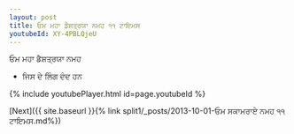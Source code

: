 ```yaml
---
layout: post
title: ਓਮ ਮਹਾ ਡੈਸ਼ਤ੍ਰਯਾ ਨਮਹ ੧੧ ਟਾਇਮਸ
youtubeId: XY-4PBLQjeU
---
```

 
 
 ਓਮ ਮਹਾ ਡੈਸ਼ਤ੍ਰਯਾ ਨਮਹ  
 
 -  ਜਿਸ ਦੇ ਲਿੰਗ ਦੰਦ ਹਨ 
 
  
 
  
 
 
 
 
 
 


{% include youtubePlayer.html id=page.youtubeId %}
 
[Next]({{ site.baseurl }}{% link  split1/_posts/2013-10-01-ਓਮ ਸਕਾਮਰਾਏ ਨਮਹ ੧੧ ਟਾਇਮਸ.md%})
 
